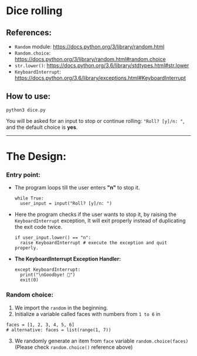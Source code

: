 # Dice rolling
## References:
- `Random` module:	https://docs.python.org/3/library/random.html
- `Random.choice`:	https://docs.python.org/3/library/random.html#random.choice
- `str.lower()`: 		https://docs.python.org/3.6/library/stdtypes.html#str.lower
- `KeyboardInterrupt`:		https://docs.python.org/3.6/library/exceptions.html#KeyboardInterrupt

## How to use:
`python3 dice.py`

You will be asked for an input to stop or continue rolling: `"Roll? [y]/n: "`, and the default choice is **yes**.

<hr>

# The Design:
### Entry point:
- The program loops till the user enters **"n"** to stop it.
  ```
  while True:
    user_input = input("Roll? [y]/n: ")
  ```

- Here the program checks if the user wants to stop it, by raising the `KeyboardInterrupt` exception, It will exit properly instead of duplicating the exit code twice.
  ```
  if user_input.lower() == "n":
    raise KeyboardInterrupt # execute the exception and quit properly.
  ```
- **The KeyboardInterrupt Exception Handler:**
  ```
  except KeyboardInterrupt:
    print("\nGoodbye! 👋")
    exit(0)
  ```

### Random choice:
1. We import the `random` in the beginning.
2. Initialize a variable called faces with numbers from `1 to 6` in
```
faces = [1, 2, 3, 4, 5, 6]
# alternative: faces = list(range(1, 7))
```
3. We randomly generate an item from `face` variable `random.choice(faces)` (Please check `random.choice()` reference above)
